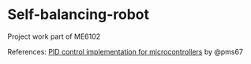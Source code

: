 # Self-balancing-robot
Project work part of ME6102

References:
[PID control implementation for microcontrollers](https://github.com/pms67/PID) by @pms67
